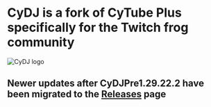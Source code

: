# CyDJ is a fork of CyTube Plus specifically for the Twitch frog community

![CyDJ logo](https://media.discordapp.net/attachments/893223135367811093/904514815643508756/cydjnormal.jpg)

## Newer updates after CyDJPre1.29.22.2 have been migrated to the [Releases](https://github.com/papertek/CyDJ/releases) page
